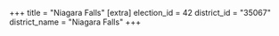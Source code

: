 +++
title = "Niagara Falls"
[extra]
election_id = 42
district_id = "35067"
district_name = "Niagara Falls"
+++
